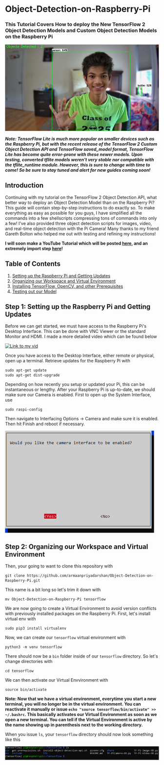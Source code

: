 # Object-Detection-on-Raspberry-Pi

### This Tutorial Covers How to deploy the New TensorFlow 2 Object Detection Models and Custom Object Detection Models on the Raspberry Pi
<p align="center">
  <img src="doc/Thumbnail.png">
</p>

***Note: TensorFlow Lite is much more popular on smaller devices such as the Raspberry Pi, but with the recent release of the TensorFlow 2 Custom Object Detection API and TensorFlow saved_model format, TensorFlow Lite has become quite error-prone with these newer models. Upon testing, converted tflite models weren't very stable nor compatible with the tflite_runtime module. However, this is sure to change with time to come! So be sure to stay tuned and alert for new guides coming soon!***

## Introduction

Continuing with my tutorial on the TensorFlow 2 Object Detection API, what better way to deploy an Object Detection Model than on the Raspberry Pi? This guide will contain step-by-step instructions to do exactly so. To make everything as easy as possible for you guys, I have simplified all the commands into a few shellscripts compressing tons of commands into only a few! I've also provided three object detection scripts for images, video, and real-time object detection with the Pi Camera! Many thanks to my friend Gareth Bolton who helped me out with testing and refining my instructions!

**I will soon make a YouTube Tutorial which will be posted [here](), and an extremely import step [here](https://www.youtube.com/channel/UCT9t2Bug62RDUfSBcPt0Bzg?sub_confirmation=1)!**

## Table of Contents
1. [Setting up the Raspberry Pi and Getting Updates](https://github.com/armaanpriyadarshan/Object-Detection-on-Raspberry-Pi/blob/master/README.md#step-1-setting-up-the-raspberry-pi-and-getting-updates)
2. [Organizing our Workspace and Virtual Environment](https://github.com/armaanpriyadarshan/Object-Detection-on-Raspberry-Pi#step-2-organizing-our-workspace-and-virtual-environment)
3. [Installing TensorFlow, OpenCV, and other Prerequisites]()
4. [Testing out our Model ]()

## Step 1: Setting up the Raspberry Pi and Getting Updates
Before we can get started, we must have access to the Raspberry Pi's Desktop Interface. This can be done with VNC Viewer or the standard Monitor and HDMI. I made a more detailed video which can be found below

[![Link to my vid](https://github.com/armaanpriyadarshan/Object-Detection-on-Raspberry-Pi/blob/master/doc/Raspi%20vid.png)](https://www.youtube.com/watch?v=jVzMRlCNO3U)

Once you have access to the Desktop Interface, either remote or physical, open up a terminal. Retrieve updates for the Raspberry Pi with

```
sudo apt-get update
sudo apt-get dist-upgrade
```

Depending on how recently you setup or updated your Pi, this can be instantaneous or lengthy. After your Raspberry Pi is up-to-date, we should make sure our Camera is enabled. First to open up the System Interface, use

```
sudo raspi-config
```

Then navigate to Interfacing Options -> Camera and make sure it is enabled. Then hit Finish and reboot if necessary.

<p align="left">
  <img src="doc/Camera Interface.png">
</p>

## Step 2: Organizing our Workspace and Virtual Environment

Then, your going to want to clone this repository with

```
git clone https://github.com/armaanpriyadarshan/Object-Detection-on-Raspberry-Pi.git
```

This name is a bit long so let's trim it down with

```
mv Object-Detection-on-Raspberry-Pi tensorflow
```

We are now going to create a Virtual Environment to avoid version conflicts with previously installed packages on the Raspberry Pi. First, let's install virtual env with

```
sudo pip3 install virtualenv
```

Now, we can create our ```tensorflow``` virtual environment with

```
python3 -m venv tensorflow
```

There should now be a ```bin``` folder inside of our ```tensorflow``` directory. So let's change directories with

```
cd tensorflow
```

We can then activate our Virtual Envvironment with

```
source bin/activate
```

**Note: Now that we have a virtual environment, everytime you start a new terminal, you will no longer be in the virtual environment. You can reactivate it manually or issue ```echo "source tensorflow/bin/activate" >> ~/.bashrc```. This basically activates our Virtual Environment as soon as we open a new terminal. You can tell if the Virtual Environment is active by the name showing up in parenthesis next to the working directory.**

When you issue ```ls```, your ```tensorflow``` directory should now look something like this

<p align="center">
  <img src="doc/directory.png">
</p>
